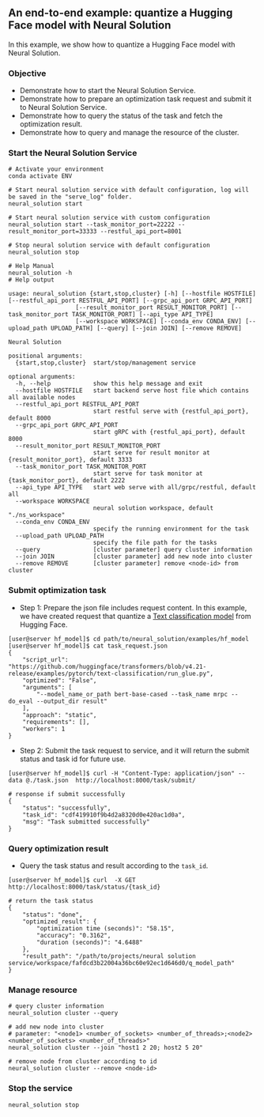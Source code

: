 ## An end-to-end example: quantize a Hugging Face model with Neural Solution

In this example, we show how to quantize a Hugging Face model with Neural Solution.

### Objective
- Demonstrate how to start the Neural Solution Service.
- Demonstrate how to prepare an optimization task request and submit it to Neural Solution Service.
- Demonstrate how to query the status of the task and fetch the optimization result.
- Demonstrate how to query and manage the resource of the cluster.


### Start the Neural Solution Service

```shell
# Activate your environment
conda activate ENV

# Start neural solution service with default configuration, log will be saved in the "serve_log" folder.
neural_solution start

# Start neural solution service with custom configuration
neural_solution start --task_monitor_port=22222 --result_monitor_port=33333 --restful_api_port=8001

# Stop neural solution service with default configuration
neural_solution stop

# Help Manual
neural_solution -h
# Help output

usage: neural_solution {start,stop,cluster} [-h] [--hostfile HOSTFILE] [--restful_api_port RESTFUL_API_PORT] [--grpc_api_port GRPC_API_PORT]
                   [--result_monitor_port RESULT_MONITOR_PORT] [--task_monitor_port TASK_MONITOR_PORT] [--api_type API_TYPE]
                   [--workspace WORKSPACE] [--conda_env CONDA_ENV] [--upload_path UPLOAD_PATH] [--query] [--join JOIN] [--remove REMOVE]

Neural Solution

positional arguments:
  {start,stop,cluster}  start/stop/management service

optional arguments:
  -h, --help            show this help message and exit
  --hostfile HOSTFILE   start backend serve host file which contains all available nodes
  --restful_api_port RESTFUL_API_PORT
                        start restful serve with {restful_api_port}, default 8000
  --grpc_api_port GRPC_API_PORT
                        start gRPC with {restful_api_port}, default 8000
  --result_monitor_port RESULT_MONITOR_PORT
                        start serve for result monitor at {result_monitor_port}, default 3333
  --task_monitor_port TASK_MONITOR_PORT
                        start serve for task monitor at {task_monitor_port}, default 2222
  --api_type API_TYPE   start web serve with all/grpc/restful, default all
  --workspace WORKSPACE
                        neural solution workspace, default "./ns_workspace"
  --conda_env CONDA_ENV
                        specify the running environment for the task
  --upload_path UPLOAD_PATH
                        specify the file path for the tasks
  --query               [cluster parameter] query cluster information
  --join JOIN           [cluster parameter] add new node into cluster
  --remove REMOVE       [cluster parameter] remove <node-id> from cluster
```


### Submit optimization task

- Step 1: Prepare the json file includes request content. In this example, we have created request that quantize a [Text classification model](https://github.com/huggingface/transformers/tree/v4.21-release/examples/pytorch/text-classification) from Hugging Face.

```shell
[user@server hf_model]$ cd path/to/neural_solution/examples/hf_model
[user@server hf_model]$ cat task_request.json
{
    "script_url": "https://github.com/huggingface/transformers/blob/v4.21-release/examples/pytorch/text-classification/run_glue.py",
    "optimized": "False",
    "arguments": [
        "--model_name_or_path bert-base-cased --task_name mrpc --do_eval --output_dir result"
    ],
    "approach": "static",
    "requirements": [],
    "workers": 1
}
```


- Step 2: Submit the task request to service, and it will return the submit status and task id for future use.

```shell
[user@server hf_model]$ curl -H "Content-Type: application/json" --data @./task.json  http://localhost:8000/task/submit/

# response if submit successfully
{
    "status": "successfully",
    "task_id": "cdf419910f9b4d2a8320d0e420ac1d0a",
    "msg": "Task submitted successfully"
}
```



### Query optimization result

- Query the task status and result according to the `task_id`.

``` shell
[user@server hf_model]$ curl  -X GET  http://localhost:8000/task/status/{task_id}

# return the task status
{
    "status": "done",
    "optimized_result": {
        "optimization time (seconds)": "58.15",
        "accuracy": "0.3162",
        "duration (seconds)": "4.6488"
    },
    "result_path": "/path/to/projects/neural solution service/workspace/fafdcd3b22004a36bc60e92ec1d646d0/q_model_path"
}

```
### Manage resource
```shell
# query cluster information
neural_solution cluster --query

# add new node into cluster
# parameter: "<node1> <number_of_sockets> <number_of_threads>;<node2> <number_of_sockets> <number_of_threads>"
neural_solution cluster --join "host1 2 20; host2 5 20"

# remove node from cluster according to id
neural_solution cluster --remove <node-id>

```
### Stop the service
```shell
neural_solution stop
```